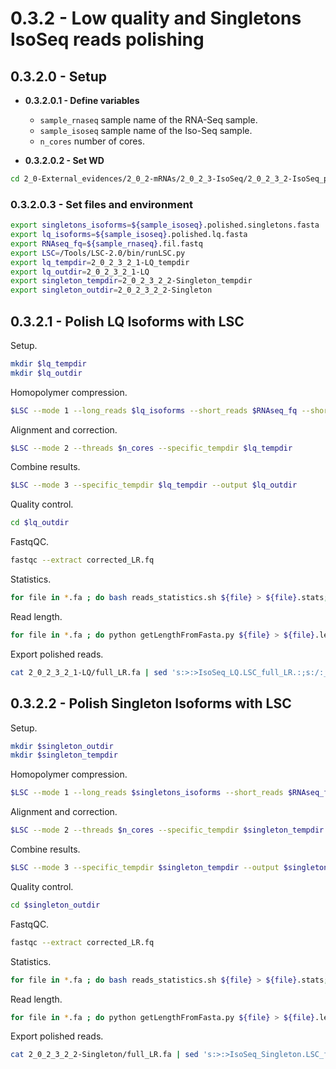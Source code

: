 0.3.2 - Low quality and Singletons IsoSeq reads polishing
=========================================================

## 0.3.2.0 - Setup

* **0.3.2.0.1 - Define variables**
  * `sample_rnaseq` sample name of the RNA-Seq sample.
  * `sample_isoseq` sample name of the Iso-Seq sample.
  * `n_cores` number of cores.

* **0.3.2.0.2 - Set WD**
```bash
cd 2_0-External_evidences/2_0_2-mRNAs/2_0_2_3-IsoSeq/2_0_2_3_2-IsoSeq_polishing/
```

### 0.3.2.0.3 - Set files and environment

``` bash
export singletons_isoforms=${sample_isoseq}.polished.singletons.fasta
export lq_isoforms=${sample_isoseq}.polished.lq.fasta
export RNAseq_fq=${sample_rnaseq}.fil.fastq
export LSC=/Tools/LSC-2.0/bin/runLSC.py
export lq_tempdir=2_0_2_3_2_1-LQ_tempdir
export lq_outdir=2_0_2_3_2_1-LQ
export singleton_tempdir=2_0_2_3_2_2-Singleton_tempdir
export singleton_outdir=2_0_2_3_2_2-Singleton
```

0.3.2.1 - Polish LQ Isoforms with LSC
-------------------------------------

Setup.

``` bash
mkdir $lq_tempdir
mkdir $lq_outdir
```

Homopolymer compression.

```bash
$LSC --mode 1 --long_reads $lq_isoforms --short_reads $RNAseq_fq --short_read_file_type fq --specific_tempdir $lq_tempdir > lq_mode1.log
```

Alignment and correction.

```bash
$LSC --mode 2 --threads $n_cores --specific_tempdir $lq_tempdir
```

Combine results.

```bash
$LSC --mode 3 --specific_tempdir $lq_tempdir --output $lq_outdir
```

Quality control.

```bash
cd $lq_outdir
```

FastqQC. 

``` bash
fastqc --extract corrected_LR.fq
```

Statistics.

``` bash
for file in *.fa ; do bash reads_statistics.sh ${file} > ${file}.stats; done
```

Read length.

``` bash
for file in *.fa ; do python getLengthFromFasta.py ${file} > ${file}.len; done
```

Export polished reads.

``` bash
cat 2_0_2_3_2_1-LQ/full_LR.fa | sed 's:>:>IsoSeq_LQ.LSC_full_LR.:;s:/:_:g' > ../../${sample_isoseq}.IsoSeq_LQ.LSC_full_LR.fasta
```

0.3.2.2 - Polish Singleton Isoforms with LSC
--------------------------------------------

Setup.

``` bash
mkdir $singleton_outdir
mkdir $singleton_tempdir
```

Homopolymer compression.

```bash
$LSC --mode 1 --long_reads $singletons_isoforms --short_reads $RNAseq_fq --short_read_file_type fq --specific_tempdir $singleton_tempdir > singleton_mode1.log
```

Alignment and correction.

```bash
$LSC --mode 2 --threads $n_cores --specific_tempdir $singleton_tempdir
```

Combine results.

```bash
$LSC --mode 3 --specific_tempdir $singleton_tempdir --output $singleton_outdir
```

Quality control.

```bash
cd $singleton_outdir
```

FastqQC.

``` bash
fastqc --extract corrected_LR.fq
```

Statistics.

``` bash
for file in *.fa ; do bash reads_statistics.sh ${file} > ${file}.stats; done
```

Read length.

``` bash
for file in *.fa ; do python getLengthFromFasta.py ${file} > ${file}.len; done
```

Export polished reads.

``` bash
cat 2_0_2_3_2_2-Singleton/full_LR.fa | sed 's:>:>IsoSeq_Singleton.LSC_full_LR.:;s:/:_:g' > ../../${sample_isoseq}.IsoSeq_Singleton.LSC_full_LR.fasta
```
